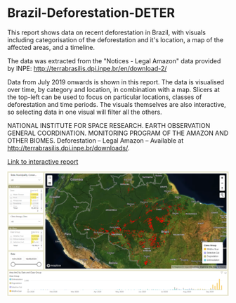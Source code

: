 # Brazil-Deforestation-DETER

This report shows data on recent deforestation in Brazil, with visuals including categorisation of the deforestation and it's location, a map of the affected areas, and a timeline. 

The data was extracted from the "Notices - Legal Amazon" data provided by INPE: http://terrabrasilis.dpi.inpe.br/en/download-2/

Data from July 2019 onwards is shown in this report. The data is visualised over time, by category and location, in combination with a map. Slicers at the top-left can be used to focus on particular locations, classes of deforestation and time periods. The visuals themselves are also interactive, so selecting data in one visual will filter all the others.

NATIONAL INSTITUTE FOR SPACE RESEARCH. EARTH OBSERVATION GENERAL COORDINATION. MONITORING PROGRAM OF THE AMAZON AND OTHER BIOMES. Deforestation – Legal Amazon – Available at http://terrabrasilis.dpi.inpe.br/downloads/. 

[Link to interactive report](https://app.powerbi.com/view?r=eyJrIjoiNzAwMjFmYjQtZDUwYi00NGZmLWFiOWMtYTI1NDBiOWQ3MTA4IiwidCI6ImRjMWYwNGY1LWMxZTUtNDQyOS1hODEyLTU3OTNiZTQ1YmY5ZCIsImMiOjEwfQ%3D%3D)

[![View and interact with the report in full-screen](https://github.com/Mike-Honey/Brazil-Deforestation-DETER/raw/master/Brazil-Deforestation-DETER.png)](https://app.powerbi.com/view?r=eyJrIjoiNzAwMjFmYjQtZDUwYi00NGZmLWFiOWMtYTI1NDBiOWQ3MTA4IiwidCI6ImRjMWYwNGY1LWMxZTUtNDQyOS1hODEyLTU3OTNiZTQ1YmY5ZCIsImMiOjEwfQ%3D%3D)
